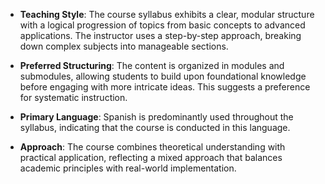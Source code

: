 - **Teaching Style**: The course syllabus exhibits a clear, modular structure with a logical progression of topics from basic concepts to advanced applications. The instructor uses a step-by-step approach, breaking down complex subjects into manageable sections.

- **Preferred Structuring**: The content is organized in modules and submodules, allowing students to build upon foundational knowledge before engaging with more intricate ideas. This suggests a preference for systematic instruction.

- **Primary Language**: Spanish is predominantly used throughout the syllabus, indicating that the course is conducted in this language.

- **Approach**: The course combines theoretical understanding with practical application, reflecting a mixed approach that balances academic principles with real-world implementation.
```